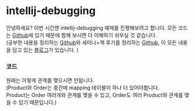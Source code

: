# intellij-debugging
안녕하세요? 이번 시간엔 intellij-debugging 예제를 진행해보려고 합니다. 모든 코드는 [Github](https://github.com/jojoldu/blog-code/tree/master/intellij-debugging)에 있기 때문에 함께 보시면 더 이해하기 쉬우실 것 같습니다.  
(공부한 내용을 정리하는 [Github](https://github.com/jojoldu/blog-code)와 세미나+책 후기를 정리하는 [Github](https://github.com/jojoldu/review), 이 모든 내용을 담고 있는 [블로그](http://jojoldu.tistory.com/)가 있습니다. )<br/>
 

### 코드
원래는 이렇게 관계를 맺으시면 안됩니다.  
(Product와 Order는 중간에 mapping 테이블이 하나 더 있어야합니다.  
Product는 Order 여러개와 관계를 맺을 수 있고, Order도 여러 Product와 관계를 맺을 수 있기 때문입니다.)